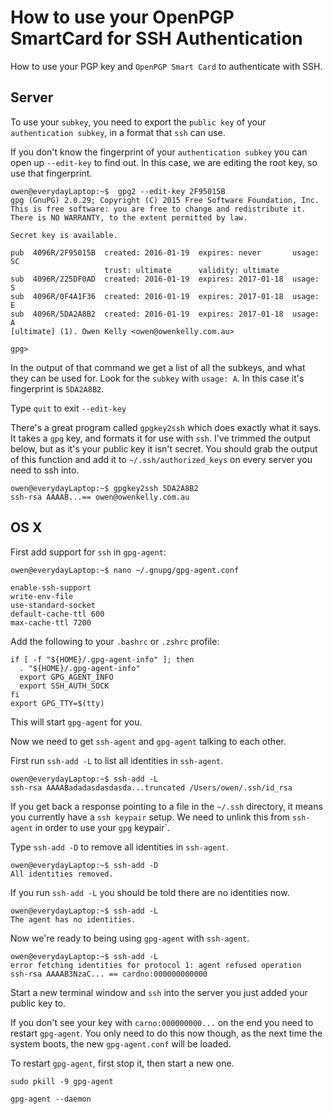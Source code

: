# How to use your OpenPGP SmartCard for SSH Authentication

How to use your PGP key and `OpenPGP Smart Card` to authenticate with SSH.


## Server

To use your `subkey`, you need to export the `public key` of your `authentication subkey`,
in a format that `ssh` can use.

If you don't know the fingerprint of your `authentication subkey` you can open up `--edit-key`
to find out. In this case, we are editing the root key, so use that fingerprint.

    owen@everydayLaptop:~$  gpg2 --edit-key 2F95015B
    gpg (GnuPG) 2.0.29; Copyright (C) 2015 Free Software Foundation, Inc.
    This is free software: you are free to change and redistribute it.
    There is NO WARRANTY, to the extent permitted by law.

    Secret key is available.

    pub  4096R/2F95015B  created: 2016-01-19  expires: never       usage: SC
                         trust: ultimate      validity: ultimate
    sub  4096R/225DF0AD  created: 2016-01-19  expires: 2017-01-18  usage: S
    sub  4096R/0F4A1F36  created: 2016-01-19  expires: 2017-01-18  usage: E
    sub  4096R/5DA2A8B2  created: 2016-01-19  expires: 2017-01-18  usage: A
    [ultimate] (1). Owen Kelly <owen@owenkelly.com.au>

    gpg>

In the output of that command we get a list of all the subkeys, and what they can be used for.
Look for the `subkey` with `usage: A`. In this case it's fingerprint is `5DA2A8B2`.


Type `quit` to exit `--edit-key`

There's a great program called `gpgkey2ssh` which does exactly what it says. It takes a
`gpg` key, and formats it for use with `ssh`. I've trimmed the output below, but as it's
your public key it isn't secret. You should grab the output of this function and add
it to `~/.ssh/authorized_keys` on every server you need to ssh into.

    owen@everydayLaptop:~$ gpgkey2ssh 5DA2A8B2
    ssh-rsa AAAAB...== owen@owenkelly.com.au

## OS X

First add support for `ssh` in `gpg-agent`:

    owen@everydayLaptop:~$ nano ~/.gnupg/gpg-agent.conf

    enable-ssh-support
    write-env-file
    use-standard-socket
    default-cache-ttl 600
    max-cache-ttl 7200


Add the following to your `.bashrc` or `.zshrc` profile:

    if [ -f "${HOME}/.gpg-agent-info" ]; then
      . "${HOME}/.gpg-agent-info"
      export GPG_AGENT_INFO
      export SSH_AUTH_SOCK
    fi
    export GPG_TTY=$(tty)


This will start `gpg-agent` for you.

Now we need to get `ssh-agent` and `gpg-agent` talking to each other.

First run `ssh-add -L` to list all identities in `ssh-agent`.

    owen@everydayLaptop:~$ ssh-add -L
    ssh-rsa AAAABadadasdasdasda...truncated /Users/owen/.ssh/id_rsa

If you get back a response pointing to a file in the `~/.ssh` directory, it means you
currently have a `ssh keypair` setup. We need to unlink this from `ssh-agent` in order to
use your `gpg` keypair`.

Type `ssh-add -D` to remove all identities in `ssh-agent`.

    owen@everydayLaptop:~$ ssh-add -D
    All identities removed.


If you run `ssh-add -L` you should be told there are no identities now.

    owen@everydayLaptop:~$ ssh-add -L
    The agent has no identities.

Now we're ready to being using `gpg-agent` with `ssh-agent`.


    owen@everydayLaptop:~$ ssh-add -L
    error fetching identities for protocol 1: agent refused operation
    ssh-rsa AAAAB3NzaC... == cardno:000000000000


Start a new terminal window and `ssh` into the server you just added your public key to.

If you don't see your key with `carno:000000000...` on the end you need to restart `gpg-agent`. You only need to do
this now though, as the next time the system boots, the new `gpg-agent.conf` will be loaded.

To restart `gpg-agent`, first stop it, then start a new one.

    sudo pkill -9 gpg-agent

    gpg-agent --daemon

